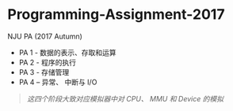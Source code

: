 # Programming-Assignment-2017
NJU PA (2017 Autumn)
- PA 1 - 数据的表示、存取和运算 
- PA 2 - 程序的执行
- PA 3 - 存储管理
- PA 4 – 异常、 中断与 I/O
> *这四个阶段大致对应模拟器中对 CPU、 MMU 和 Device 的模拟*
